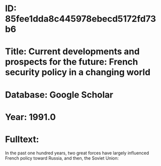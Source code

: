 # ID: 85fee1dda8c445978ebecd5172fd73b6
# Title: Current developments and prospects for the future: French security policy in a changing world
# Database: Google Scholar
# Year: 1991.0
# Fulltext:
In the past one hundred years, two great forces have largely influenced French policy toward Russia, and then, the Soviet Union:
